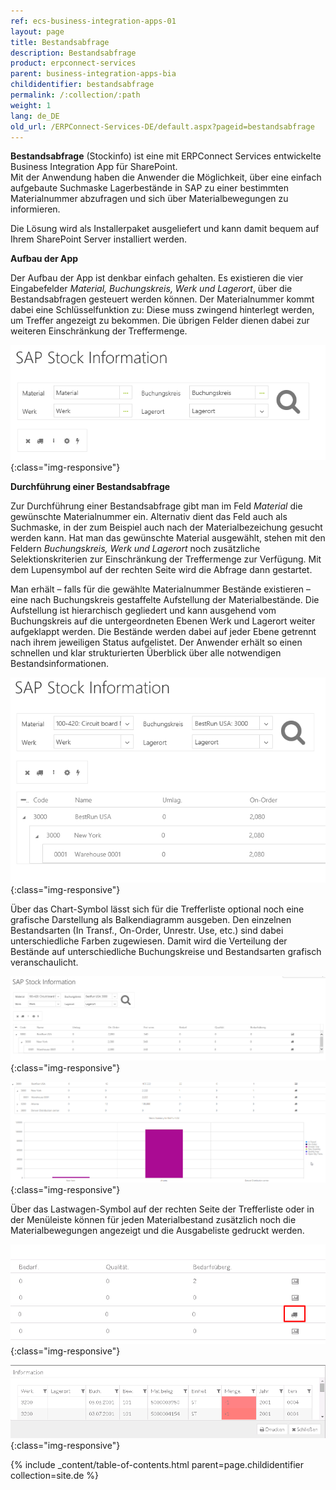 ```yaml
---
ref: ecs-business-integration-apps-01
layout: page
title: Bestandsabfrage
description: Bestandsabfrage
product: erpconnect-services
parent: business-integration-apps-bia
childidentifier: bestandsabfrage
permalink: /:collection/:path
weight: 1
lang: de_DE
old_url: /ERPConnect-Services-DE/default.aspx?pageid=bestandsabfrage
---
```


**Bestandsabfrage** (Stockinfo) ist eine mit ERPConnect Services entwickelte Business Integration App für SharePoint.<br>
Mit der Anwendung haben die Anwender die Möglichkeit, über eine einfach aufgebaute Suchmaske Lagerbestände in SAP zu einer bestimmten Materialnummer abzufragen und sich über Materialbewegungen zu informieren. 

Die Lösung wird als Installerpaket ausgeliefert und kann damit bequem auf Ihrem SharePoint Server installiert werden.


**Aufbau der App**

Der Aufbau der App ist denkbar einfach gehalten. Es existieren die vier Eingabefelder *Material, Buchungskreis, Werk und Lagerort*, über die Bestandsabfragen gesteuert werden können. Der Materialnummer kommt dabei eine Schlüsselfunktion zu: Diese muss zwingend hinterlegt werden, um Treffer angezeigt zu bekommen. Die übrigen Felder dienen dabei zur weiteren Einschränkung der Treffermenge. 

![ECS-BIA-StockInfo1](/img/content/ECS-BIA-StockInfo1.png){:class="img-responsive"}

**Durchführung einer Bestandsabfrage**

Zur Durchführung einer Bestandsabfrage gibt man im Feld *Material* die gewünschte Materialnummer ein. Alternativ dient das Feld auch als Suchmaske, in der zum Beispiel auch nach der Materialbezeichung gesucht werden kann. Hat man das gewünschte Material ausgewählt, stehen mit den Feldern *Buchungskreis, Werk und Lagerort* noch zusätzliche Selektionskriterien zur Einschränkung der Treffermenge zur Verfügung. Mit dem Lupensymbol auf der rechten Seite wird die Abfrage dann gestartet. 

Man erhält – falls für die gewählte Materialnummer Bestände existieren – eine nach Buchungskreis gestaffelte Aufstellung der Materialbestände. Die Aufstellung ist hierarchisch gegliedert und kann ausgehend vom Buchungskreis auf die untergeordneten Ebenen Werk und Lagerort weiter aufgeklappt werden. Die Bestände werden dabei auf jeder Ebene getrennt nach ihrem jeweiligen Status aufgelistet. Der Anwender erhält so einen schnellen und klar strukturierten Überblick über alle notwendigen Bestandsinformationen.   

![ECS-BIA-StockInfo2](/img/content/ECS-BIA-StockInfo2.png){:class="img-responsive"}

Über das Chart-Symbol lässt sich für die Trefferliste optional noch eine grafische Darstellung als Balkendiagramm ausgeben. Den einzelnen Bestandsarten (In Transf., On-Order, Unrestr. Use, etc.) sind dabei unterschiedliche Farben zugewiesen. Damit wird die Verteilung der Bestände auf unterschiedliche Buchungskreise und Bestandsarten grafisch veranschaulicht.

![ECS-BIA-StockInfo3](/img/content/ECS-BIA-StockInfo3.png){:class="img-responsive"}

![ECS-BIA-StockInfo4](/img/content/ECS-BIA-StockInfo4.png){:class="img-responsive"}

Über das Lastwagen-Symbol auf der rechten Seite der Trefferliste oder in der Menüleiste können für jeden Materialbestand zusätzlich noch die Materialbewegungen angezeigt und die Ausgabeliste gedruckt werden. 

![ECS-BIA-StockInfo5](/img/content/ECS-BIA-StockInfo5.png){:class="img-responsive"}

![ECS-BIA-StockInfo6](/img/content/ECS-BIA-StockInfo6.png){:class="img-responsive"}

{% include _content/table-of-contents.html parent=page.childidentifier collection=site.de %}
